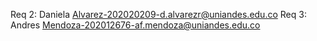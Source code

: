 Req 2: Daniela Alvarez-202020209-d.alvarezr@uniandes.edu.co
Req 3: Andres Mendoza-202012676-af.mendoza@uniandes.edu.co

